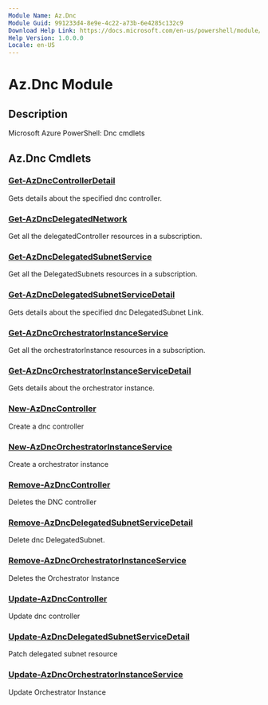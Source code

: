 ```yaml
---
Module Name: Az.Dnc
Module Guid: 991233d4-8e9e-4c22-a73b-6e4285c132c9
Download Help Link: https://docs.microsoft.com/en-us/powershell/module/az.dnc
Help Version: 1.0.0.0
Locale: en-US
---
```


# Az.Dnc Module
## Description
Microsoft Azure PowerShell: Dnc cmdlets

## Az.Dnc Cmdlets
### [Get-AzDncControllerDetail](Get-AzDncControllerDetail.md)
Gets details about the specified dnc controller.

### [Get-AzDncDelegatedNetwork](Get-AzDncDelegatedNetwork.md)
Get all the delegatedController resources in a subscription.

### [Get-AzDncDelegatedSubnetService](Get-AzDncDelegatedSubnetService.md)
Get all the DelegatedSubnets resources in a subscription.

### [Get-AzDncDelegatedSubnetServiceDetail](Get-AzDncDelegatedSubnetServiceDetail.md)
Gets details about the specified dnc DelegatedSubnet Link.

### [Get-AzDncOrchestratorInstanceService](Get-AzDncOrchestratorInstanceService.md)
Get all the orchestratorInstance resources in a subscription.

### [Get-AzDncOrchestratorInstanceServiceDetail](Get-AzDncOrchestratorInstanceServiceDetail.md)
Gets details about the orchestrator instance.

### [New-AzDncController](New-AzDncController.md)
Create a dnc controller

### [New-AzDncOrchestratorInstanceService](New-AzDncOrchestratorInstanceService.md)
Create a orchestrator instance

### [Remove-AzDncController](Remove-AzDncController.md)
Deletes the DNC controller

### [Remove-AzDncDelegatedSubnetServiceDetail](Remove-AzDncDelegatedSubnetServiceDetail.md)
Delete dnc DelegatedSubnet.

### [Remove-AzDncOrchestratorInstanceService](Remove-AzDncOrchestratorInstanceService.md)
Deletes the Orchestrator Instance

### [Update-AzDncController](Update-AzDncController.md)
Update dnc controller

### [Update-AzDncDelegatedSubnetServiceDetail](Update-AzDncDelegatedSubnetServiceDetail.md)
Patch delegated subnet resource

### [Update-AzDncOrchestratorInstanceService](Update-AzDncOrchestratorInstanceService.md)
Update Orchestrator Instance

